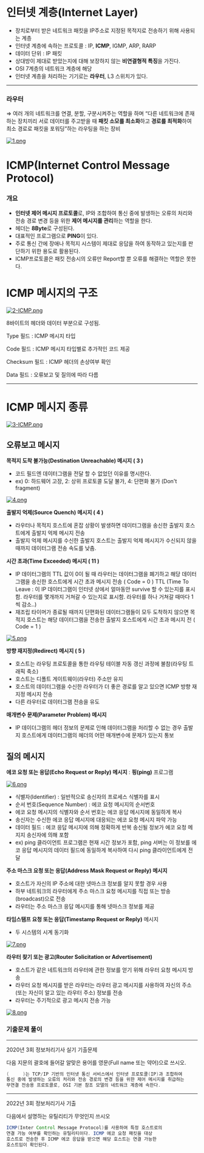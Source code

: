 # 인터넷 계층(Internet Layer)

- 장치로부터 받은 네트워크 패킷을 IP주소로 지정된 목적지로 전송하기 위해 사용되는 계층
- 인터넷 계층에 속하는 프로토콜 :  IP, **ICMP**, IGMP, ARP, RARP
- 데이터 단위 : IP 패킷
- 상대방이 제대로 받았는지에 대해 보장하지 않는 **비연결형적 특징**을 가진다.
- OSI 7계층의 네트워크 계층에 해당
- 인터넷 계층을 처리하는 기기로는 **라우터**, L3 스위치가 있다.

---
### 라우터

⇒ 여러 개의 네트워크를 연결, 분할, 구분시켜주는 역할을 하며 “다른 네트워크에 존재하는 장치끼리 서로 데이터를 주고받을 때 **패킷 소모를 최소화**하고 **경로를 최적화**하여 최소 경로로 패킷을 포워딩”하는 라우팅을 하는 장비

[![1.png](https://i.postimg.cc/gcyVcmgV/1.png)](https://postimg.cc/9zMRJ550)


# ICMP(Internet Control Message Protocol)

### 개요

- **인터넷 제어 메시지 프로토콜**로, IP와 조합하여 통신 중에 발생하는 오류의 처리와 전송 경로 변경 등을 위한 **제어 메시지를 관리**하는 역할을 한다.
- 헤더는 **8Byte**로 구성된다.
- 대표적인 프로그램으로 **PING**이 있다.
- 주로 통신 간에 장애나 목적지 시스템이 제대로 응답을 하여 동작하고 있는지를 판단하기 위한 용도로 활용된다.
- ICMP프로토콜은 패킷 전송시의 오류만 Report할 뿐 오류를 해결하는 역할은 못한다.

# ICMP 메시지의 구조

[![2-ICMP.png](https://i.postimg.cc/JnLsSBV9/2-ICMP.png)](https://postimg.cc/06V5wjNf)

8바이트의 헤더와 데이터 부분으로 구성됨.

Type 필드 : ICMP 메시지 타입

Code 필드 : ICMP 메시지 타입별로 추가적인 코드 제공

Checksum 필드 : ICMP 헤더의 손상여부 확인

Data 필드 : 오류보고 및 질의에 따라 다름

---


# ICMP 메시지 종류

[![3-ICMP.png](https://i.postimg.cc/0QPNVR7v/3-ICMP.png)](https://postimg.cc/5HK1trPK)

## 오류보고 메시지


**목적지 도착 불가능(Destination Unreachable) 메시지 ( 3 )**

- 코드 필드엔 데이터그램을 전달 할 수 없었던 이유를 명시한다.
- ex) 0: 하드웨어 고장, 2: 상위 프로토콜 도달 불가, 4: 단편화 불가 (Don't fragment)

[![4.png](https://i.postimg.cc/3JdxSZ0k/4.png)](https://postimg.cc/kBPCDKcC)

**출발지 억제(Source Quench) 메시지 ( 4 )**

- 라우터나 목적지 호스트에 혼잡 상황이 발생하면 데이터그램을 송신한 출발지 호스트에게 출발지 억제 메시지 전송
- 출발지 억제 메시지를 수신한 출발지 호스트는 출발지 억제 메시지가 수신되지 않을 때까지 데이터그램 전송 속도를 낮춤.

**시간 초과(Time Exceeded) 메시지 ( 11 )**

- IP 데이터그램의 TTL 값이 0이 될 때 라우터는 데이터그램을 폐기하고 해당 데이터그램을 송신한 호스트에게 시간 초과 메시지 전송 ( Code = 0 )
TTL (Time To Leave : 이 IP 데이터그램이 인터넷 상에서 얼마동안 survive 할 수 있는지를 표시함. 라우터를 몇개까지 거쳐갈 수 있는지로 표시함. 라우터를 하나 거쳐갈 때마다 1씩 감소..)
- 재조립 타이머가 종료될 때까지 단편화된 데이터그램들이 모두 도착하지 않으면 목적지 호스트는 해당 데이터그램을 전송한 출발지 호스트에게 시간 초과 메시지 전 ( Code = 1 )

[![5.png](https://i.postimg.cc/zf1DfZth/5.png)](https://postimg.cc/jDZY89rq)

**방향 재지정(Redirect) 메시지 ( 5 )**

- 호스트는 라우팅 프로토콜을 통한 라우팅 테이블 자동 갱신 과정에 불참(라우팅 트래픽 축소)
- 호스트는 디폴트 게이트웨이(라우터) 주소만 유지
- 호스트의 데이터그램을 수신한 라우터가 더 좋은 경로를 알고 있으면 ICMP 방향 재지정 메시지 전송
- 다른 라우터로 데이터그램 전송을 유도


**매개변수 문제(Parameter Problem) 메시지**

- IP 데이더그램의 헤더 정보의 문제로 인해 데이터그램을 처리할 수 없는 경우 출발지 호스트에게 데이터그램의 헤더의 어떤 매개변수에 문제가 있는지 통보



## 질의 메시지

**에코 요청 또는 응답(Echo Request or Reply) 메시지** : **핑(ping)** 프로그램

[![6.png](https://i.postimg.cc/x8NBHqq1/6.png)](https://postimg.cc/5Q1PW4wh)

- 식별자(Identifier) : 일반적으로 송신자의 프로세스 식별자를 표시
- 순서 번호(Sequence Number) : 에코 요청 메시지의 순서번호
- 에코 요청 메시지의 식별자와 순서 번호는 에코 응답 메시지에 동일하게 복사
- 송신자는 수신한 에코 응답 메시지에 대응되는 에코 요청 메시지 파악 가능
- 데이터 필드 : 에코 응답 메시지에 의해 정확하게 반복 송신될 정보가 에코 요청 메지지 송신자에 의해 포함
- ex) ping 클라이언트 프로그램은 현재 시간 정보가 포함, ping 서버는 이 정보를 에코 응답 메시지의 데이터 필드에 동일하게 복사하여 다시 ping 클라이언트에게 전달


**주소 마스크 요청 또는 응답(Address Mask Request or Reply) 메시지**

- 호스트가 자신의 IP 주소에 대한 넷마스크 정보를 알지 못할 경우 사용
- 하부 네트워크의 라우터에게 주소 마스크 요청 메시지를 직접 또는 방송(broadcast)으로 전송
- 라우터는 주소 마스크 응답 메시지를 통해 넷마스크 정보를 제공


**타임스탬프 요청 또는 응답(Timestamp Request or Reply)** 메시지

- 두 시스템의 시계 동기화

[![7.png](https://i.postimg.cc/85xNx26s/7.png)](https://postimg.cc/BL5rKwNG)

**라우터 찾기 또는 광고(Router Solicitation or Advertisement)**

- 호스트가 같은 네트워크의 라우터에 관한 정보를 얻기 위해 라우터 요청 메시지 방송
- 라우터 요청 메시지를 받은 라우터는 라우터 광고 메시지를 사용하여 자신의 주소(또는 자신이 알고 있는 라우터 주소) 정보를 전송
- 라우터는 주기적으로 광고 메시지 전송 가능

[![8.png](https://i.postimg.cc/L6KmDMSb/8.png)](https://postimg.cc/mhjxZJtY)

### 기출문제 풀이
---

2020년 3회 정보처리기사 실기 기출문제

다음 지문의 괄호에 들어갈 알맞은 용어를 영문(Full name 또는 약어)으로 쓰시오.

```java
(     )는 TCP/IP 기반의 인터넷 통신 서비스에서 인터넷 프로토콜(IP)과 조합하여
통신 중에 발생하는 오류의 처리와 전송 경로의 변경 등을 위한 제어 메시지를 취급하는
무연결 전송용 프로토콜로, OSI 기본 참조 모델의 네트워크 계층에 속한다.
```

---

2022년 3회 정보처리기사 기출

다음에서 설명하는 유틸리티가 무엇인지 쓰시오

```java
ICMP(Inter Control Message Protocol)를 사용하여 특정 호스트로의
연결 가능 여부를 확인하는 유틸리티이다. ICMP 에코 요청 패킷을 대상
호스트로 전송한 후 ICMP 에코 응답을 받으면 해당 호스트는 연결 가능한
호스트임이 확인된다.
```

